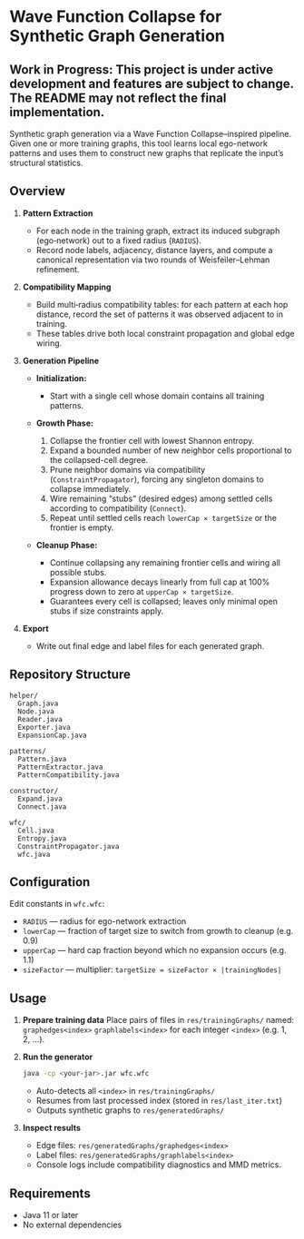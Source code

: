 ﻿# Wave Function Collapse for Synthetic Graph Generation

## Work in Progress: This project is under active development and features are subject to change. The README may not reflect the final implementation.


Synthetic graph generation via a Wave Function Collapse–inspired pipeline. Given one or more training graphs, this tool learns local ego-network patterns and uses them to construct new graphs that replicate the input’s structural statistics.

## Overview

1. **Pattern Extraction**

    * For each node in the training graph, extract its induced subgraph (ego‑network) out to a fixed radius (`RADIUS`).
    * Record node labels, adjacency, distance layers, and compute a canonical representation via two rounds of Weisfeiler–Lehman refinement.

2. **Compatibility Mapping**

    * Build multi‑radius compatibility tables: for each pattern at each hop distance, record the set of patterns it was observed adjacent to in training.
    * These tables drive both local constraint propagation and global edge wiring.

3. **Generation Pipeline**

    * **Initialization:**

        * Start with a single cell whose domain contains all training patterns.
    * **Growth Phase:**

        1. Collapse the frontier cell with lowest Shannon entropy.
        2. Expand a bounded number of new neighbor cells proportional to the collapsed-cell degree.
        3. Prune neighbor domains via compatibility (`ConstraintPropagator`), forcing any singleton domains to collapse immediately.
        4. Wire remaining “stubs” (desired edges) among settled cells according to compatibility (`Connect`).
        5. Repeat until settled cells reach `lowerCap × targetSize` or the frontier is empty.
    * **Cleanup Phase:**

        * Continue collapsing any remaining frontier cells and wiring all possible stubs.
        * Expansion allowance decays linearly from full cap at 100% progress down to zero at `upperCap × targetSize`.
        * Guarantees every cell is collapsed; leaves only minimal open stubs if size constraints apply.

4. **Export**

    * Write out final edge and label files for each generated graph.


## Repository Structure

```
helper/
  Graph.java
  Node.java
  Reader.java
  Exporter.java
  ExpansionCap.java

patterns/
  Pattern.java
  PatternExtractor.java
  PatternCompatibility.java

constructor/
  Expand.java
  Connect.java

wfc/
  Cell.java
  Entropy.java
  ConstraintPropagator.java
  wfc.java

```

## Configuration

Edit constants in `wfc.wfc`:

* `RADIUS`      — radius for ego-network extraction
* `lowerCap`    — fraction of target size to switch from growth to cleanup (e.g. 0.9)
* `upperCap`    — hard cap fraction beyond which no expansion occurs (e.g. 1.1)
* `sizeFactor`  — multiplier: `targetSize = sizeFactor × |trainingNodes|`

## Usage

1. **Prepare training data**
   Place pairs of files in `res/trainingGraphs/` named:
   `graphedges<index>`
   `graphlabels<index>`
   for each integer `<index>` (e.g. 1, 2, ...).

2. **Run the generator**

   ```sh
   java -cp <your-jar>.jar wfc.wfc
   ```

    * Auto-detects all `<index>` in `res/trainingGraphs/`
    * Resumes from last processed index (stored in `res/last_iter.txt`)
    * Outputs synthetic graphs to `res/generatedGraphs/`

3. **Inspect results**

    * Edge files: `res/generatedGraphs/graphedges<index>`
    * Label files: `res/generatedGraphs/graphlabels<index>`
    * Console logs include compatibility diagnostics and MMD metrics.

## Requirements

* Java 11 or later
* No external dependencies



